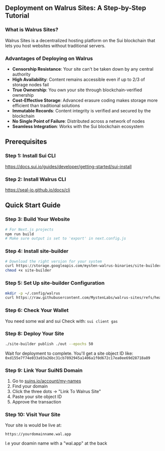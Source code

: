
## Deployment on Walrus Sites: A Step-by-Step Tutorial

### What is Walrus Sites?
Walrus Sites is a decentralized hosting platform on the Sui blockchain that lets you host websites without traditional servers.

### Advantages of Deploying on Walrus
- **Censorship Resistance**: Your site can't be taken down by any central authority
- **High Availability**: Content remains accessible even if up to 2/3 of storage nodes fail
- **True Ownership**: You own your site through blockchain-verified ownership
- **Cost-Effective Storage**: Advanced erasure coding makes storage more efficient than traditional solutions
- **Immutable Records**: Content integrity is verified and secured by the blockchain
- **No Single Point of Failure**: Distributed across a network of nodes
- **Seamless Integration**: Works with the Sui blockchain ecosystem

## Prerequisites

### Step 1: Install Sui CLI
https://docs.sui.io/guides/developer/getting-started/sui-install

### Step 2: Install Walrus CLI
https://seal-io.github.io/docs/cli
## Quick Start Guide

### Step 3: Build Your Website
```bash
# For Next.js projects
npm run build
# Make sure output is set to 'export' in next.config.js
```

### Step 4: Install site-builder
```bash
# Download the right version for your system
curl https://storage.googleapis.com/mysten-walrus-binaries/site-builder-mainnet-latest-macos-arm64 -o site-builder
chmod +x site-builder
```

### Step 5: Set Up site-builder Configuration
```bash
mkdir -p ~/.config/walrus
curl https://raw.githubusercontent.com/MystenLabs/walrus-sites/refs/heads/mainnet/sites-config.yaml -o ~/.config/walrus/sites-config.yaml
```

### Step 6: Check Your Wallet
You need some wal and sui 
Check with: `sui client gas`

### Step 8: Deploy Your Site
```bash
./site-builder publish ./out --epochs 50
```
Wait for deployment to complete. You'll get a site object ID like:
`0xd155e7f74e033a93a26bc31cb7892945a1406a1f0d672c17ea0ee69d28718a89`

### Step 9: Link Your SuiNS Domain
1. Go to [suins.io/account/my-names](https://suins.io/account/my-names)
2. Find your domain
3. Click the three dots → "Link To Walrus Site"
4. Paste your site object ID
5. Approve the transaction

### Step 10: Visit Your Site
Your site is would be live at:
```
https://yourdomainname.wal.app 
```
I.e your doamin name with a "wal.app" at the back

